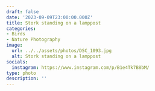 ```yaml
---
draft: false
date: '2023-09-09T23:00:00.000Z'
title: Stork standing on a lamppost
categories:
- Birds
- Nature Photography
image:
  url: ../../assets/photos/DSC_1093.jpg
  alt: Stork standing on a lamppost
socials:
  instagram: https://www.instagram.com/p/B1e4Tk7B8bM/
type: photo
description: ''
---
```

